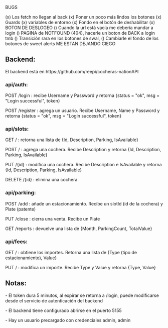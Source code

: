 
BUGS

(x) Los fetch no llegan al back
(x) Poner un poco más lindos los botones
(x) Guards
(x) variables de entorno
(x) Fondo en el botón de deshabilitar
(x) BOTON DE DESLOGEO
() Cuando la url está vacía me debería mandar a login
() PAGINA de NOTFOUND (404), hacerle un boton de BACK a login tmb
() Transición rara en los botones de swal,
() Cambiarle el fondo de los botones de sweet alerts ME ESTAN DEJANDO CIEGO

<h2>Backend: </h2>
El backend está en https://github.com/reepi/cocheras-nationAPI

<h3>api/auth:</h3>
<p>POST /login : recibe Username y Password y retorna {status = "ok", msg = "Login successful", token}</p>
<p>POST /register : agrega un usuario. Recibe Username, Name y Password y retorna {status = "ok", msg = "Login successful", token}</p>

<h3>api/slots:</h3>
<p>GET / : retorna una lista de {Id, Description, Parking, IsAvailable}</p>
<p>POST / : agrega una cochera. Recibe Description y retorna {Id, Description, Parking, IsAvailable}</p>
<p>PUT /{id} : modifica una cochera. Recibe Description e IsAvailable y retorna {Id, Description, Parking, IsAvailable}</p>
<p>DELETE /{id} : elimina una cochera.</p>

<h3>api/parking:</h3>
<p>POST /add : añade un estacionamiento. Recibe un slotId (id de la cochera) y Plate (patente)</p>
<p>PUT /close : cierra una venta. Recibe un Plate</p>
<p>GET /reports : devuelve una lista de {Month, ParkingCount, TotalValue}</p>

<h3>api/fees:</h3>
<p>GET / : obtiene los importes. Retorna una lista de {Type (tipo de estacionamiento), Value}</p>
<p>PUT / : modifica un importe. Recibe Type y Value y retorna {Type, Value}</p>

<h2>Notas: </h2>
<p>- El token dura 5 minutos, al expirar se retorna a /login, puede modificarse desde el servicio de autenticación del backend</p>
<p>- El backend tiene configurado abrirse en el puerto 5155</p>
<p>- Hay un usuario precargado con credenciales admin, admin</p>

